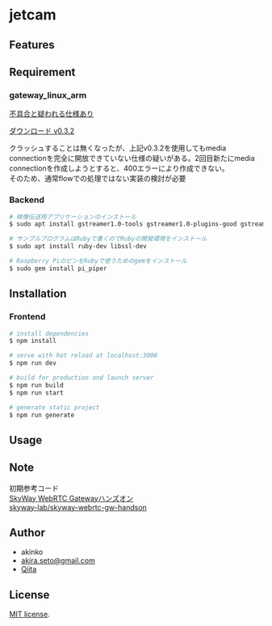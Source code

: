 # jetcam

## Features


## Requirement

### gateway_linux_arm

[不具合と疑われる仕様あり](https://support.skyway.io/hc/ja/community/posts/360047020193-%E8%A7%A3%E6%94%BE%E3%81%95%E3%82%8C%E3%81%9Fvideo-id%E3%82%92%E4%BD%BF%E7%94%A8%E6%99%82%E3%81%AB%E3%82%AF%E3%83%A9%E3%83%83%E3%82%B7%E3%83%A5)  

[ダウンロード v0.3.2](https://github.com/skyway/skyway-webrtc-gateway/releases/tag/0.3.2)  

クラッシュすることは無くなったが、上記v0.3.2を使用してもmedia connectionを完全に開放できていない仕様の疑いがある。2回目新たにmedia connectionを作成しようとすると、400エラーにより作成できない。  
そのため、通常flowでの処理ではない実装の検討が必要


### Backend

```bash
# 映像伝送用アプリケーションのインストール
$ sudo apt install gstreamer1.0-tools gstreamer1.0-plugins-good gstreamer1.0-plugins-ugly libgstreamer1.0-dev libgstreamer-plugins-base1.0-dev

# サンプルプログラムはRubyで書くのでRubyの開発環境をインストール
$ sudo apt install ruby-dev libssl-dev

# Raspberry PiのピンをRubyで使うためのgemをインストール
$ sudo gem install pi_piper
```


## Installation

### Frontend
```bash
# install dependencies
$ npm install

# serve with hot reload at localhost:3000
$ npm run dev

# build for production and launch server
$ npm run build
$ npm run start

# generate static project
$ npm run generate
```

## Usage


## Note

初期参考コード  
[SkyWay WebRTC Gatewayハンズオン](https://qiita.com/nakakura/items/faeb4f6df82677139761)  
[skyway-lab/skyway-webrtc-gw-handson](https://github.com/skyway-lab/skyway-webrtc-gw-handson)

## Author

- akinko
- akira.seto@gmail.com
- [Qiita](https://qiita.com/akinko)


## License

[MIT license](https://en.wikipedia.org/wiki/MIT_License).


